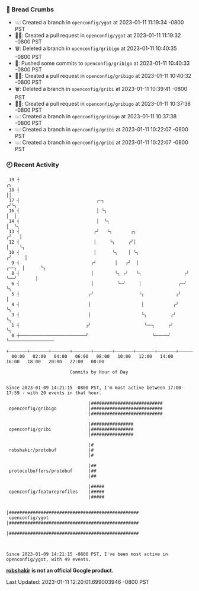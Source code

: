 ### 🍞 Bread Crumbs

 * 💥: Created a branch in `openconfig/ygot` at 2023-01-11 11:19:34 -0800 PST
 * ✍🏼: Created a pull request in `openconfig/ygot` at 2023-01-11 11:19:32 -0800 PST
 * 🗑: Deleted a branch in `openconfig/gribigo` at 2023-01-11 10:40:35 -0800 PST
 * 🚢: Pushed some commits to `openconfig/gribigo` at 2023-01-11 10:40:33 -0800 PST
 * ✍🏼: Created a pull request in `openconfig/gribigo` at 2023-01-11 10:40:32 -0800 PST
 * 🗑: Deleted a branch in `openconfig/gribi` at 2023-01-11 10:39:41 -0800 PST
 * ✍🏼: Created a pull request in `openconfig/gribigo` at 2023-01-11 10:37:38 -0800 PST
 * 💥: Created a branch in `openconfig/gribigo` at 2023-01-11 10:37:38 -0800 PST
 * 💥: Created a branch in `openconfig/gribi` at 2023-01-11 10:22:07 -0800 PST
 * 💥: Created a branch in `openconfig/gribi` at 2023-01-11 10:22:07 -0800 PST

### 🕘 Recent Activity
```
 19 ┼                                                                        ╭╮
 18 ┤                                                                        ││
 17 ┤                             ╭─╮                                       ╭╯╰╮
 16 ┤                             │ ╰╮                                      │  │
 14 ┤                             │  ╰╮                                     │  ╰╮
 13 ┤                            ╭╯   ╰╮       ╭╮                          ╭╯   │
 12 ┤                            │     ╰╮     ╭╯│                          │    ╰╮
 10 ┤                            │      ╰╮    │ ╰╮                        ╭╯     │
  9 ┤                           ╭╯       │   ╭╯  │                  ╭──╮  │      ╰╮
  8 ┤                           │        ╰╮ ╭╯   ╰╮                ╭╯  ╰──╯       │
  6 ┤                           │         ╰─╯     │              ╭─╯              ╰╮
  5 ┤                          ╭╯                 ╰╮            ╭╯                 │
  4 ┤                          │                   │           ╭╯                  ╰╮
  3 ┤                          │                   ╰╮         ╭╯                    ╰╮
  1 ┤                         ╭╯                    ╰──╮     ╭╯                      ╰╮
  0 ┼─────────────────────────╯                        ╰─────╯                        ╰─────────────────
    +───────+───────+───────+───────+───────+───────+───────+───────+───────+───────+───────+───────+────
  00:00   02:00   04:00   06:00   08:00   10:00   12:00   14:00   16:00   18:00   20:00   22:00   00:00   

						Commits by Hour of Day


Since 2023-01-09 14:21:15 -0800 PST, I'm most active between 17:00-17:59 - with 20 events in that hour.

```



```
                               |###########################
 openconfig/gribigo            |###########################
                               |###########################

                               |################
 openconfig/gribi              |################
                               |################

                               |#
 robshakir/protobuf            |#
                               |#

                               |##
 protocolbuffers/protobuf      |##
                               |##

                               |#####
 openconfig/featureprofiles    |#####
                               |#####

                               |#################################################
 openconfig/ygot               |#################################################
                               |#################################################



Since 2023-01-09 14:21:15 -0800 PST, I've been most active in openconfig/ygot, with 49 events.

```
**[robshakir](mailto:robjs@google.com) is not an official Google product.**  


Last Updated: 2023-01-11 12:20:01.699003946 -0800 PST
